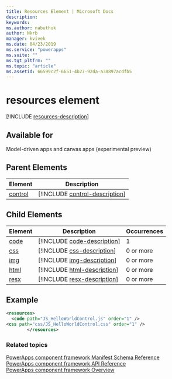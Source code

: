 ```yaml
---
title: Resources Element | Microsoft Docs
description: 
keywords:
ms.author: nabuthuk
author: Nkrb
manager: kvivek
ms.date: 04/23/2019
ms.service: "powerapps"
ms.suite: ""
ms.tgt_pltfrm: ""
ms.topic: "article"
ms.assetid: 66599c2f-6651-4b27-92da-a38897acdfb5
---
```


# resources element

[!INCLUDE [resources-description](includes/resources-description.md)]

## Available for

Model-driven apps and canvas apps (experimental preview)

## Parent Elements

|Element|Description|
|--|--|
|[control](control.md)|[!INCLUDE [control-description](includes/control-description.md)]|

## Child Elements

|Element|Description|Occurrences|
|--|--|--|
|[code](code.md)|[!INCLUDE [code-description](includes/code-description.md)]|1|
|[css](css.md)|[!INCLUDE [css-description](includes/css-description.md)]|0 or more|
|[img](img.md)|[!INCLUDE [img-description](includes/img-description.md)]|0 or more|
|[html](html.md)|[!INCLUDE [html-description](includes/html-description.md)]|0 or more|
|[resx](resx.md)|[!INCLUDE [resx-description](includes/resx-description.md)]|0 or more|

## Example

```xml
<resources>
  <code path="JS_HelloWorldControl.js" order="1" />
<css path="css/JS_HelloWorldControl.css" order="1" />
		</resources>
```

### Related topics

[PowerApps component framework Manifest Schema Reference](index.md)<br/>
[PowerApps component framework API Reference](../reference/index.md)<br/>
[PowerApps component framework Overview](../overview.md)